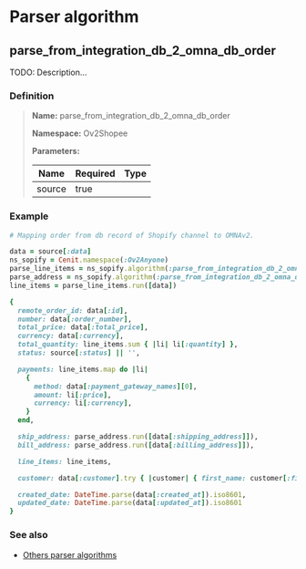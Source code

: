 # Parser algorithm
 
## parse_from_integration_db_2_omna_db_order

TODO: Description...
    
### Definition

> **Name:** parse_from_integration_db_2_omna_db_order
> 
> **Namespace:** Ov2Shopee
>
> **Parameters:**
> 
> | Name | Required | Type |
> | --- | --- | --- |
> | source | true |  |

### Example
```ruby
# Mapping order from db record of Shopify channel to OMNAv2.

data = source[:data]
ns_sopify = Cenit.namespace(:Ov2Anyone)
parse_line_items = ns_sopify.algorithm(:parse_from_integration_db_2_omna_db_order_line_items)
parse_address = ns_sopify.algorithm(:parse_from_integration_db_2_omna_db_order_address)
line_items = parse_line_items.run([data])

{
  remote_order_id: data[:id],
  number: data[:order_number],
  total_price: data[:total_price],
  currency: data[:currency],
  total_quantity: line_items.sum { |li| li[:quantity] },
  status: source[:status] || '',

  payments: line_items.map do |li|
    {
      method: data[:payment_gateway_names][0],
      amount: li[:price],
      currency: li[:currency],
    }
  end,

  ship_address: parse_address.run([data[:shipping_address]]),
  bill_address: parse_address.run([data[:billing_address]]),

  line_items: line_items,

  customer: data[:customer].try { |customer| { first_name: customer[:first_name], last_name: customer[:last_name] } },

  created_date: DateTime.parse(data[:created_at]).iso8601,
  updated_date: DateTime.parse(data[:updated_at]).iso8601
}
```

### See also
* [Others parser algorithms](overview?id=parse_from_integration_db_2_omna_db_order)